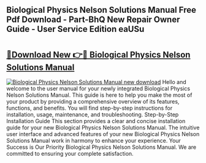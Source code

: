 ## Biological Physics Nelson Solutions Manual Free Pdf Download - Part-BhQ New Repair Owner Guide - User Service Edition eaUSu

# <h2><a href="http://bc21623.oget.top/?id=Biological+Physics+Nelson+Solutions+Manual">🔗Download New 👉🔴 Biological Physics Nelson Solutions Manual</a></h2>

[![Biological Physics Nelson Solutions Manual new download](https://i.imgur.com/5g1atiW.png)](http://bc21623.oget.top/?id=Biological+Physics+Nelson+Solutions+Manual)
Hello and welcome to the user manual for your newly integrated Biological Physics Nelson Solutions Manual. This guide is here to help you make the most of your product by providing a comprehensive overview of its features, functions, and benefits. You will find step-by-step instructions for installation, usage, maintenance, and troubleshooting. Step-by-Step Installation Guide This section provides a clear and concise installation guide for your new Biological Physics Nelson Solutions Manual. The intuitive user interface and advanced features of your new Biological Physics Nelson Solutions Manual work in harmony to enhance your experience. Your Success is Our Priority Biological Physics Nelson Solutions Manual. We are committed to ensuring your complete satisfaction.
